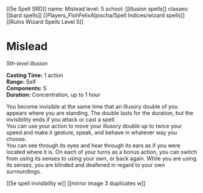 [[5e Spell SRD]]
name: Mislead
level: 5
school: [[illusion spells]]
classes: [[bard spells]]
         [[Players_FlohFelixAljoscha/Spell Indices/wizard spells]][[Ruins Wizard Spells Level 5]]

# Mislead 
_5th-level illusion_ 

**Casting Time:** 1 action    
**Range:** Self    
**Components:** S    
**Duration:** Concentration, up to 1 hour 

You become invisible at the same time that an illusory double of you appears where you are standing. The double lasts for the duration, but the invisibility ends if you attack or cast a spell.    
You can use your action to move your illusory double up to twice your speed and make it gesture, speak, and behave in whatever way you choose.    
You can see through its eyes and hear through its ears as if you were located where it is. On each of your turns as a bonus action, you can switch from using its senses to using your own, or back again. While you are using its senses, you are blinded and deafened in regard to your own surroundings. 

[[5e spell invisibility w]]
[[mirror image 3 duplicates w]]